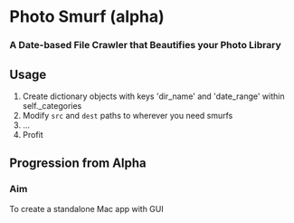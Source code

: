 # Photo Smurf (alpha)

### A Date-based File Crawler that Beautifies your Photo Library

## Usage

1. Create dictionary objects with keys 'dir_name' and 'date_range' within self._categories
2. Modify `src` and `dest` paths to wherever you need smurfs
3. ...
4. Profit

## Progression from Alpha

### Aim

To create a standalone Mac app with GUI 


